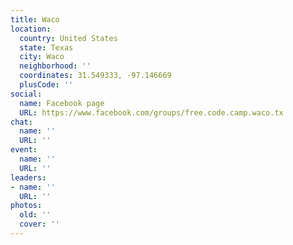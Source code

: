```yaml
---
title: Waco
location:
  country: United States
  state: Texas
  city: Waco
  neighborhood: ''
  coordinates: 31.549333, -97.146669
  plusCode: ''
social:
  name: Facebook page
  URL: https://www.facebook.com/groups/free.code.camp.waco.tx
chat:
  name: ''
  URL: ''
event:
  name: ''
  URL: ''
leaders:
- name: ''
  URL: ''
photos:
  old: ''
  cover: ''
---
```

